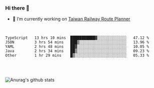 ### Hi there 👋

- 🔭 I’m currently working on [Taiwan Railway Route Planner](https://github.com/Taiwan-Railway-Route-Planner)

<br/>

<!--START_SECTION:waka-->
```text
TypeScript   13 hrs 10 mins  ███████████▓░░░░░░░░░░░░░   47.12 % 
JSON         3 hrs 54 mins   ███▒░░░░░░░░░░░░░░░░░░░░░   13.96 % 
YAML         2 hrs 48 mins   ██▓░░░░░░░░░░░░░░░░░░░░░░   10.05 % 
Java         2 hrs 34 mins   ██▒░░░░░░░░░░░░░░░░░░░░░░   09.23 % 
Other        1 hr 29 mins    █▒░░░░░░░░░░░░░░░░░░░░░░░   05.33 % 
```
<!--END_SECTION:waka-->

<br/>
<br/>

![Anurag's github stats](https://github-readme-stats.vercel.app/api?username=DepickereSven&show_icons=true&theme=tokyonight)



<!--
**DepickereSven/DepickereSven** is a ✨ _special_ ✨ repository because its `README.md` (this file) appears on your GitHub profile.

Here are some ideas to get you started:

- 🔭 I’m currently working on ...
- 🌱 I’m currently learning ...
- 👯 I’m looking to collaborate on ...
- 🤔 I’m looking for help with ...
- 💬 Ask me about ...
- 📫 How to reach me: ...
- 😄 Pronouns: ...
- ⚡ Fun fact: ...
-->
